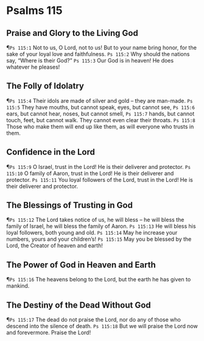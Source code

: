 # Psalms 115

## Praise and Glory to the Living God
¶`Ps 115:1` Not to us, O Lord, not to us! But to your name bring honor, for the sake of your loyal love and faithfulness.
`Ps 115:2` Why should the nations say, “Where is their God?”
`Ps 115:3` Our God is in heaven! He does whatever he pleases!

## The Folly of Idolatry
¶`Ps 115:4` Their idols are made of silver and gold – they are man-made.
`Ps 115:5` They have mouths, but cannot speak, eyes, but cannot see,
`Ps 115:6` ears, but cannot hear, noses, but cannot smell,
`Ps 115:7` hands, but cannot touch, feet, but cannot walk. They cannot even clear their throats.
`Ps 115:8` Those who make them will end up like them, as will everyone who trusts in them.

## Confidence in the Lord
¶`Ps 115:9` O Israel, trust in the Lord! He is their deliverer and protector.
`Ps 115:10` O family of Aaron, trust in the Lord! He is their deliverer and protector.
`Ps 115:11` You loyal followers of the Lord, trust in the Lord! He is their deliverer and protector.

## The Blessings of Trusting in God
¶`Ps 115:12` The Lord takes notice of us, he will bless – he will bless the family of Israel, he will bless the family of Aaron.
`Ps 115:13` He will bless his loyal followers, both young and old.
`Ps 115:14` May he increase your numbers, yours and your children’s!
`Ps 115:15` May you be blessed by the Lord, the Creator of heaven and earth!

## The Power of God in Heaven and Earth
¶`Ps 115:16` The heavens belong to the Lord, but the earth he has given to mankind.

## The Destiny of the Dead Without God
¶`Ps 115:17` The dead do not praise the Lord, nor do any of those who descend into the silence of death.
`Ps 115:18` But we will praise the Lord now and forevermore. Praise the Lord!
